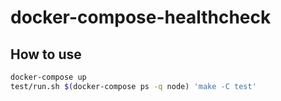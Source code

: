 # docker-compose-healthcheck

## How to use

~~~sh
docker-compose up
test/run.sh $(docker-compose ps -q node) 'make -C test'
~~~
